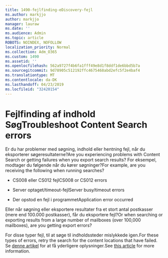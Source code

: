```yaml
---
title: 1490-fejlfinding-eDiscovery-fejl
ms.author: markjjo
author: markjjo
manager: lauraw
ms.date: ''
ms.audience: Admin
ms.topic: article
ROBOTS: NOINDEX, NOFOLLOW
localization_priority: Normal
ms.collection: Adm_O365
ms.custom: 1490
ms.assetid: ''
ms.openlocfilehash: 562a9727f4b6fa1fff49e8d1f8ddf1de6bbd5b7a
ms.sourcegitcommit: 9d78905c512192ffc4675468abd2efc5f2e4baf4
ms.translationtype: MT
ms.contentlocale: da-DK
ms.lasthandoff: 04/23/2019
ms.locfileid: "32420154"
---
```

# <a name="troubleshoot-content-search-errors"></a><span data-ttu-id="70794-102">Fejlfinding af indhold Søg</span><span class="sxs-lookup"><span data-stu-id="70794-102">Troubleshoot Content Search errors</span></span>

<span data-ttu-id="70794-103">Er du har problemer med søgning, indhold eller hentning fejl, når du eksporterer søgeresultaterne?</span><span class="sxs-lookup"><span data-stu-id="70794-103">Are you experiencing problems with Content Search or getting failures when you export search results?</span></span>
<span data-ttu-id="70794-104">For eksempel, modtager du følgende når du kører søgninger?</span><span class="sxs-lookup"><span data-stu-id="70794-104">For example, are you receiving the following when running searches?</span></span>

- <span data-ttu-id="70794-105">CS008 eller CS012 fejl</span><span class="sxs-lookup"><span data-stu-id="70794-105">CS008 or CS012 errors</span></span>

- <span data-ttu-id="70794-106">Server optaget/timeout-fejl</span><span class="sxs-lookup"><span data-stu-id="70794-106">Server busy/timeout errors</span></span>

- <span data-ttu-id="70794-107">Der opstod en fejl i programmet</span><span class="sxs-lookup"><span data-stu-id="70794-107">Application error occurred</span></span>

<span data-ttu-id="70794-108">Eller når søgning eller eksportere resultater fra et stort antal postkasser (mere end 100.000 postkasser), får du eksportere fejl?</span><span class="sxs-lookup"><span data-stu-id="70794-108">Or when searching or exporting results from a large number of mailboxes (over 100,000 mailboxes), are you getting export errors?</span></span>

<span data-ttu-id="70794-109">For disse typer fejl, til at søge til indholdssteder mislykkede igen.</span><span class="sxs-lookup"><span data-stu-id="70794-109">For these types of errors, retry the search for the content locations that have failed.</span></span> <span data-ttu-id="70794-110">Se [denne artikel](https://docs.microsoft.com/office365/securitycompliance/retry-failed-content-search) for at få yderligere oplysninger.</span><span class="sxs-lookup"><span data-stu-id="70794-110">See  [this article](https://docs.microsoft.com/office365/securitycompliance/retry-failed-content-search) for more information.</span></span>
